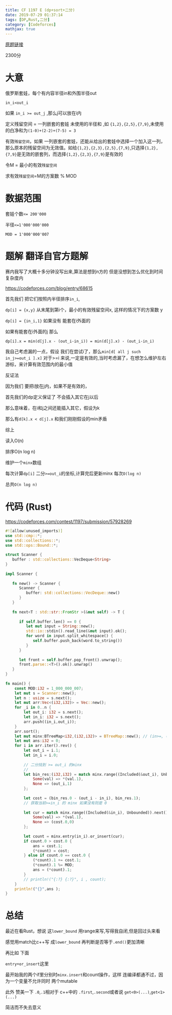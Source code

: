 ```yaml
---
title: CF 1197 E (dp+sort+二分)
date: 2019-07-29 01:37:14
tags: [DP,Rust,二分]
category: [Codeforces]
mathjax: true
---
```


[原题链接](https://codeforces.com/contest/1197/problem/E)

2300分

# 大意

俄罗斯套娃，每个有内容半径in和外围半径out

`in_i<out_i`

如果 `in_i >= out_j` ,那么j可以放在i内

定义残留空间 = 一列嵌套的套娃 未使用的半径和 ,如 `{1,2},{2,5},{7,9}`,未使用的白净和为`(1-0)+(2-2)+(7-5) = 3`

有效`残留空间`，如果 一列嵌套的套娃，还能从给出的套娃中选择一个加入这一列，那么原本的残留空间为无效值。如给`{1,2},{2,3},{2,5},{7,9}`,只选择`{1,2},{7,9}`是无效的嵌套列，而选择`{1,2},{2,3},{7,9}`是有效的

令M = 最小的有效`残留空间`

求有效`残留空间`=M的方案数 % MOD

# 数据范围

套娃个数`<= 200'000`

半径`<=1'000'000'000`

`MOD = 1'000'000'007`

# 题解 翻译自官方题解

赛内我写了大概十多分钟没写出来,算法是想到n方的 但是没想到怎么优化到时间复杂度内

https://codeforces.com/blog/entry/68615

首先我们 把它们按照内半径排序`in_i`,

`dp[i] = {x,y}` 从末尾到第i个，最小的有效残留空间x, 这样的情况下的方案数 y

`dp[i] = {in_i,1}` 如果没有 能套在i外面的

如果有能套在i外面的j 那么

`dp[i].x = min(d[j].x - (out_i-in_i)) = min(d[j].x) - (out_i-in_i)`

我自己考虑漏的一点，假设 我们在尝试i了，那么`min[d[ all j such in_j>=out_i ].x]` 对于>=i 来说,一定是有效的,当时考虑漏了，在想怎么维护左右游标，来计算有效范围内的最小值

反证法

因为我们 要把i放在j内，如果不是有效的，

首先我们的dp定义保证了 不会插入其它在j以后

那么意味着，在i和j之间还能插入其它，假设为k

那么有`d[k].x < d[j].x` 和我们刚刚假设的min矛盾

综上

读入O(n)

排序O(n log n)

维护一个`minx`数组

每次计算`dp[i]` 二分`>=out_i`的坐标,计算完后更新minx 每次`O(log n)`

总共`O(n log n)`

# 代码 (Rust)

https://codeforces.com/contest/1197/submission/57928269

```rust
#![allow(unused_imports)]
use std::cmp::*;
use std::collections::*;
use std::ops::Bound::*;
 
struct Scanner {
   buffer : std::collections::VecDeque<String>
}
 
impl Scanner {
 
   fn new() -> Scanner {
      Scanner {
         buffer: std::collections::VecDeque::new()
      }
   }
 
   fn next<T : std::str::FromStr >(&mut self) -> T {
 
      if self.buffer.len() == 0 {
         let mut input = String::new();
         std::io::stdin().read_line(&mut input).ok();
         for word in input.split_whitespace() {
            self.buffer.push_back(word.to_string())
         }
      }
 
      let front = self.buffer.pop_front().unwrap();
      front.parse::<T>().ok().unwrap()
   }
}
 
fn main() {
    const MOD:i32 = 1_000_000_007;
    let mut s = Scanner::new();
    let n : usize = s.next();
    let mut arr:Vec<(i32,i32)> = Vec::new();
    for _i in 0..n {
        let out_i: i32 = s.next();
        let in_i: i32 = s.next();
        arr.push((in_i,out_i));
    }
    arr.sort();
    let mut minx:BTreeMap<i32,(i32,i32)> = BTreeMap::new(); // (in>=, (mincost,cnt))
    let mut ans:i32 = 0;
    for i in arr.iter().rev() {
        let out_i = i.1;
        let in_i = i.0;
 
        // 二分找到 >= out_i 的minx
        //
        let bin_res:(i32,i32) = match minx.range((Included(&out_i), Unbounded)).next() {
            Some(val) => *(val.1),
            None => (out_i,1)
        };
 
        let cost = (bin_res.0 - (out_i - in_i), bin_res.1);
        // 获取当前>=in_i 的 minx 如果没有则是 0
 
        let cur = match minx.range((Included(&in_i), Unbounded)).next() {
            Some(val) => *(val.1),
            None => (cost.0,0)
        };
 
        let count = minx.entry(in_i).or_insert(cur);
        if count.0 > cost.0 {
            ans = cost.1;
            (*count) = cost;
        } else if count.0 == cost.0 {
            (*count).1 += cost.1;
            (*count).1 %= MOD;
            ans = (*count).1;
        }
        // println!("{:?} {:?}", i , count);
    }
    println!("{}",ans );
}
```

# 总结

最近在看Rust，想说 这`lower_bound` 用range来写,写得我自闭,但是回过头来看

感觉用match比c++写 成`lower_bound` 再判断是否等于`.end()`更加清晰

再比如 下面

`entry+or_insert`这里

最开始我的两个if里分别时`minx.insert`和count操作，这样 连编译都通不过，因为一个变量不允许同时 两个mutable

此外 赞美一下 `.0`,`.1`相对于 c++中的 `.first`,`.second`或者说 `get<0>(...)`,`get<1>(...)`

简洁而不失去意义


